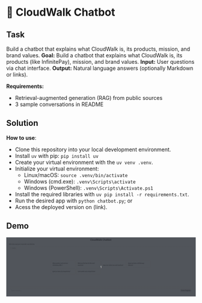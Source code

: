 # 💬 CloudWalk Chatbot

## Task
Build a chatbot that explains what CloudWalk is, its products, mission, and brand values.
**Goal:** Build a chatbot that explains what CloudWalk is, its products (like InfinitePay), mission, and brand values.
**Input:** User questions via chat interface.
**Output:** Natural language answers (optionally Markdown or links).

**Requirements:**
- Retrieval-augmented generation (RAG) from public sources
- 3 sample conversations in README

## Solution

**How to use**:
- Clone this repository into your local development environment.
- Install ``uv`` with pip: ``pip install uv``
- Create your virtual environment with the ``uv venv .venv``.
- Initialize your virtual environment:
  - Linux/macOS: ``source .venv/bin/activate``
  - Windows (cmd.exe): ``.venv\Scripts\activate``
  - Windows (PowerShell): ``.venv\Scripts\Activate.ps1``
- Install the required libraries with ``uv pip install -r requirements.txt``.
- Run the desired app with ``python chatbot.py``; or
- Acess the deployed version on (link).

## Demo
<img src="demo.gif"> 
